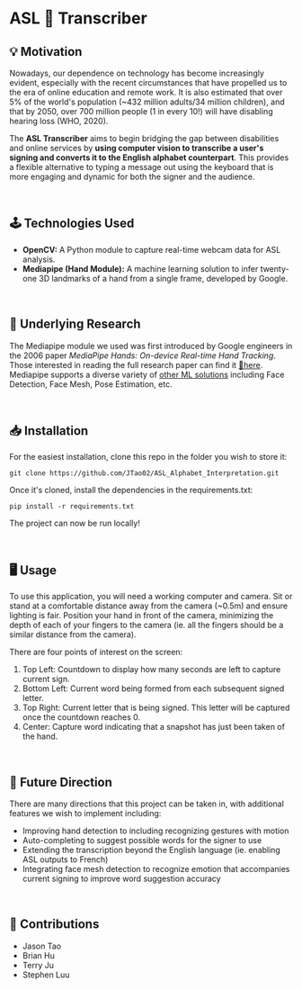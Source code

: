 # ASL 🤟 Transcriber

## 💡 Motivation

Nowadays, our dependence on technology has become increasingly evident, especially with the recent circumstances that have propelled us to the era of online education and remote work. It is also estimated that over 5% of the world's population (~432 million adults/34 million children), and that by 2050, over 700 million people (1 in every 10!) will have disabling hearing loss (WHO, 2020).

The **ASL Transcriber** aims to begin bridging the gap between disabilities and online services by **using computer vision to transcribe a user's signing and converts it to the English alphabet counterpart**. This provides a flexible alternative to typing a message out using the keyboard that is more engaging and dynamic for both the signer and the audience.

<br>

## 🕹️ Technologies Used

- **OpenCV:** A Python module to capture real-time webcam data for ASL analysis.
- **Mediapipe (Hand Module):** A machine learning solution to infer twenty-one 3D landmarks of a hand from a single frame, developed by Google.

<br>

## 🔬 Underlying Research

The Mediapipe module we used was first introduced by Google engineers in the 2006 paper _MediaPipe Hands: On-device Real-time Hand Tracking_. Those interested in reading the full research paper can find it [🔗here](https://arxiv.org/pdf/2006.10214.pdf). Mediapipe supports a diverse variety of [other ML solutions](https://google.github.io/mediapipe/) including Face Detection, Face Mesh, Pose Estimation, etc.

<br>

## 📥 Installation

For the easiest installation, clone this repo in the folder you wish to store it:

```
git clone https://github.com/JTao02/ASL_Alphabet_Interpretation.git
```

Once it's cloned, install the dependencies in the requirements.txt:

```
pip install -r requirements.txt
```

The project can now be run locally!

<br>

## 🖥️ Usage

To use this application, you will need a working computer and camera. Sit or stand at a comfortable distance away from the camera (~0.5m) and ensure lighting is fair. Position your hand in front of the camera, minimizing the depth of each of your fingers to the camera (ie. all the fingers should be a similar distance from the camera).

There are four points of interest on the screen:

1. Top Left: Countdown to display how many seconds are left to capture current sign.
2. Bottom Left: Current word being formed from each subsequent signed letter.
3. Top Right: Current letter that is being signed. This letter will be captured once the countdown reaches 0.
4. Center: Capture word indicating that a snapshot has just been taken of the hand.

<br>

## 🔮 Future Direction

There are many directions that this project can be taken in, with additional features we wish to implement including:

- Improving hand detection to including recognizing gestures with motion
- Auto-completing to suggest possible words for the signer to use
- Extending the transcription beyond the English language (ie. enabling ASL outputs to French)
- Integrating face mesh detection to recognize emotion that accompanies current signing to improve word suggestion accuracy

<br>

## 🎉 Contributions

- Jason Tao
- Brian Hu
- Terry Ju
- Stephen Luu
